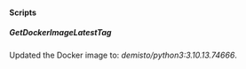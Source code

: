 
#### Scripts

##### GetDockerImageLatestTag

Updated the Docker image to: *demisto/python3:3.10.13.74666*.
